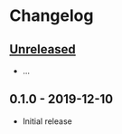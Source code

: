 # Changelog

## [Unreleased]

- ...

## 0.1.0 - 2019-12-10

- Initial release

[unreleased]: https://github.com/Synor/source-file/compare/0.1.0...HEAD
